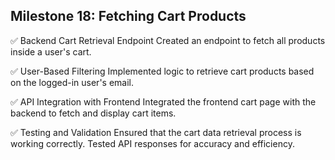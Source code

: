 ## Milestone 18: Fetching Cart Products

✅ Backend Cart Retrieval Endpoint
Created an endpoint to fetch all products inside a user's cart.

✅ User-Based Filtering
Implemented logic to retrieve cart products based on the logged-in user's email.

✅ API Integration with Frontend
Integrated the frontend cart page with the backend to fetch and display cart items.

✅ Testing and Validation
Ensured that the cart data retrieval process is working correctly.
Tested API responses for accuracy and efficiency.
